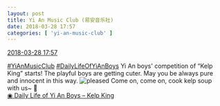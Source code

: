 ```yaml
---
layout: post
title: Yi An Music Club (易安音乐社)
date: 2018-03-28 17:57
categories: [ 'yi-an-music-club' ]
---
```


<div class="weibo-info">
  <a href="https://weibo.com/6094546964/G9u4mAKI3">2018-03-28 17:57</a>
</div>

[#YiAnMusicClub](https://weibo.com/p/100808beae2e3e05b17b64f63ebedca39f19b2/super_index) [#DailyLifeOfYiAnBoys](https://weibo.com/p/100808bf13d14673176f6dffac5481debd621e) Yi An boys' competition of “Kelp King” starts! The playful boys are getting cuter. May you be always pure and innocent in this way. ![pleased](https://img.t.sinajs.cn/t4/appstyle/expression/ext/normal/0b/tootha_org.gif) Come on, come on, cook kelp soup with us~ :grimacing:  
[◉ Daily Life of Yi An Boys – Kelp King](https://www.bilibili.com/video/av21334950)
